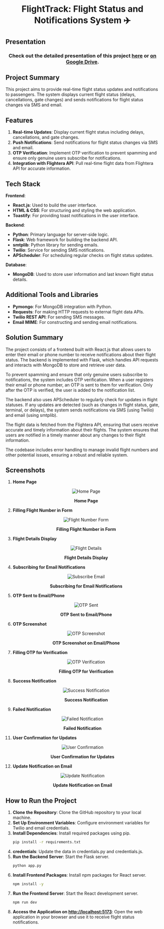 # <p align="center">FlightTrack: Flight Status and Notifications System ✈️<p>

## Presentation
<h3 align="center"> <strong> Check out the detailed presentation of this project <a href="https://github.com/imlakshaychauhan/hack-to-hire/blob/main/hack-to-hire-ppt.pptx" target="_blank">here</a> or <a href="https://drive.google.com/file/d/1rvJSmsVc6rUAk6vdAlRBH4RI7tyy-qMx/view?usp=sharing" target="blank">on Google Drive</a>. </strong> </h3>

## Project Summary

This project aims to provide real-time flight status updates and notifications to passengers. The system displays current flight status (delays, cancellations, gate changes) and sends notifications for flight status changes via SMS and email.

## Features

1. **Real-time Updates**: Display current flight status including delays, cancellations, and gate changes.
2. **Push Notifications**: Send notifications for flight status changes via SMS and email.
3. **OTP Verification**: Implement OTP verification to prevent spamming and ensure only genuine users subscribe for notifications.
4. **Integration with Flightera API**: Pull real-time flight data from Flightera API for accurate information.

## Tech Stack

**Frontend**:
- **React.js**: Used to build the user interface.
- **HTML & CSS**: For structuring and styling the web application.
- **Toastify**: For providing toast notifications in the user interface.

**Backend**:
- **Python**: Primary language for server-side logic.
- **Flask**: Web framework for building the backend API.
- **smtplib**: Python library for sending emails.
- **Twilio**: Service for sending SMS notifications.
- **APScheduler**: For scheduling regular checks on flight status updates.

**Database**:
- **MongoDB**: Used to store user information and last known flight status details.

## Additional Tools and Libraries

- **Pymongo**: For MongoDB integration with Python.
- **Requests**: For making HTTP requests to external flight data APIs.
- **Twilio REST API**: For sending SMS messages.
- **Email MIME**: For constructing and sending email notifications.

## Solution Summary

The project consists of a frontend built with React.js that allows users to enter their email or phone number to receive notifications about their flight status. The backend is implemented with Flask, which handles API requests and interacts with MongoDB to store and retrieve user data.

To prevent spamming and ensure that only genuine users subscribe to notifications, the system includes OTP verification. When a user registers their email or phone number, an OTP is sent to them for verification. Only after the OTP is verified, the user is added to the notification list.

The backend also uses APScheduler to regularly check for updates in flight statuses. If any updates are detected (such as changes in flight status, gate, terminal, or delays), the system sends notifications via SMS (using Twilio) and email (using smtplib).

The flight data is fetched from the Flightera API, ensuring that users receive accurate and timely information about their flights. The system ensures that users are notified in a timely manner about any changes to their flight information.

The codebase includes error handling to manage invalid flight numbers and other potential issues, ensuring a robust and reliable system.

## Screenshots

1. **Home Page**
   <p align="center">
      <img src="https://github.com/user-attachments/assets/089a69c5-3705-4b4e-95e0-14e88e9e9bf9" alt="Home Page" />
   </p>
   <p align="center"><strong>Home Page</strong></p>

2. **Filling Flight Number in Form**
   <p align="center">
      <img src="https://github.com/user-attachments/assets/fd0ce721-ccbe-471c-9f06-fc3734ea4dce" alt="Flight Number Form" />
   </p>
   <p align="center"><strong>Filling Flight Number in Form</strong></p>

3. **Flight Details Display**
   <p align="center">
      <img src="https://github.com/user-attachments/assets/590fcb46-dfa5-42d3-9336-efae29b940f9" alt="Flight Details" />
   </p>
   <p align="center"><strong>Flight Details Display</strong></p>

4. **Subscribing for Email Notifications**
   <p align="center">
      <img src="https://github.com/user-attachments/assets/8ce99f83-0540-437f-a2fa-65cbb9ab0213" alt="Subscribe Email" />
   </p>
   <p align="center"><strong>Subscribing for Email Notifications</strong></p>

5. **OTP Sent to Email/Phone**
   <p align="center">
      <img src="https://github.com/user-attachments/assets/5876db0d-5733-47dc-baad-d23bae156f3d" alt="OTP Sent" />
   </p>
   <p align="center"><strong>OTP Sent to Email/Phone</strong></p>

6. **OTP Screenshot**
   <p align="center">
      <img src="https://github.com/user-attachments/assets/0d8de760-2c6e-49c9-a846-70cc158b1889" alt="OTP Screenshot" />
   </p>
   <p align="center"><strong>OTP Screenshot on Email/Phone</strong></p>
   
7. **Filling OTP for Verification**
   <p align="center">
      <img src="https://github.com/user-attachments/assets/90ac8859-79d2-4c47-8c14-fa2e0a2683ae" alt="OTP Verification" />
   </p>
   <p align="center"><strong>Filling OTP for Verification</strong></p>

9. **Success Notification**
   <p align="center">
      <img src="https://github.com/user-attachments/assets/1a2e1245-8029-4921-b1f6-03fbcad76f9a" alt="Success Notification" />
   </p>
   <p align="center"><strong>Success Notification</strong></p>

10. **Failed Notification**
   <p align="center">
      <img src="https://github.com/user-attachments/assets/a0ef1a86-325f-426b-9cdc-4a9dccd978d7" alt="Failed Notification" />
   </p>
   <p align="center"><strong>Failed Notification</strong></p>

11. **User Confirmation for Updates**
   <p align="center">
      <img src="https://github.com/user-attachments/assets/def8ff35-8356-4687-a15a-4a88005782b9" alt="User Confirmation" />
   </p>
   <p align="center"><strong>User Confirmation for Updates</strong></p>

12. **Update Notification on Email**
   <p align="center">
      <img src="https://github.com/user-attachments/assets/414b0e70-9d02-47b6-8f13-009b3ec8b928" alt="Update Notification" />
   </p>
   <p align="center"><strong>Update Notification on Email</strong></p>


## How to Run the Project

1. **Clone the Repository**: Clone the GitHub repository to your local machine.
2. **Set Up Environment Variables**: Configure environment variables for Twilio and email credentials.
3. **Install Dependencies**: Install required packages using pip.
    ```bash
    pip install -r requirements.txt
    ```
4. **credentials**: Update the data in credentials.py and credentials.js.
5. **Run the Backend Server**: Start the Flask server.
    ```bash
    python app.py
    ```
6. **Install Frontend Packages**: Install npm packages for React server.
    ```bash
    npm install -y
    ```
5. **Run the Frontend Server**: Start the React development server.
    ```bash
    npm run dev
    ```
6. **Access the Application on [http://localhost:5173](http://localhost:5173/)**: Open the web application in your browser and use it to receive flight status notifications.
